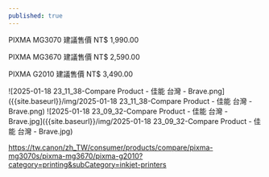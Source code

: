 ```yaml
---
published: true
---
```


PIXMA MG3070
建議售價 NT$ 1,990.00

PIXMA MG3670
建議售價 NT$ 2,590.00

PIXMA G2010
建議售價 NT$ 3,490.00

![2025-01-18 23_11_38-Compare Product - 佳能 台灣 - Brave.png]({{site.baseurl}}/img/2025-01-18 23_11_38-Compare Product - 佳能 台灣 - Brave.png)
![2025-01-18 23_09_32-Compare Product - 佳能 台灣 - Brave.jpg]({{site.baseurl}}/img/2025-01-18 23_09_32-Compare Product - 佳能 台灣 - Brave.jpg)

  https://tw.canon/zh_TW/consumer/products/compare/pixma-mg3070s/pixma-mg3670/pixma-g2010?category=printing&subCategory=inkjet-printers
